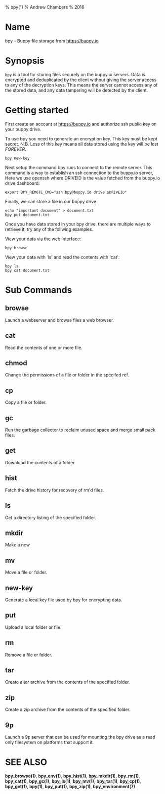 % bpy(1)
% Andrew Chambers
% 2016

# Name

bpy - Buppy file storage from https://buppy.io

# Synopsis

``bpy`` is a tool for storing files securely on the buppy.io servers.
Data is encrypted and deduplicated by the client without giving the server access
to any of the decryption keys. This means the server cannot access
any of the stored data, and any data tampering will be detected by the 
client.

# Getting started

First create an account at https://buppy.io and authorize ssh public key on your
buppy drive.

To use bpy you need to generate an encryption key. This key must be
kept secret. N.B. Loss of this key means all data stored using
the key will be lost *FOREVER*.

```
bpy new-key
```

Next setup the command bpy runs to connect to the remote server.
This command is a way to establish an ssh connection to the buppy.io server, 
Here we use openssh where DRIVEID is the value fetched from the buppy.io drive dashboard:

```
export BPY_REMOTE_CMD="ssh bpy@buppy.io drive $DRIVEID"
```

Finally, we can store a file in our buppy drive

```
echo "important document" > document.txt
bpy put document.txt
```

Once you have data stored in your bpy drive, there are multiple ways to retrieve it, try any
of the follwing examples.

View your data via the web interface:

```
bpy browse
```

View your data with 'ls' and read the contents with 'cat':

```
bpy ls
bpy cat document.txt
```

# Sub Commands

## browse
Launch a webserver and browse files a web browser.

## cat
Read the contents of one or more file.

## chmod
Change the permissions of a file or folder in the specifed ref.

## cp
Copy a file or folder.

## gc
Run the garbage collector to reclaim unused space and merge small pack files.

## get
Download the contents of a folder.

## hist
Fetch the drive history for recovery of rm'd files.

## ls
Get a directory listing of the specified folder.

## mkdir
Make a new 

## mv
Move a file or folder.

## new-key
Generate a local key file used by bpy for encrypting data.

## put
Upload a local folder or file.

## rm
Remove a file or folder.

## tar
Create a tar archive from the contents of the specified folder.

## zip
Create a zip archive from the contents of the specified folder.

## 9p
Launch a 9p server that can be used for mounting the bpy drive as a read only filesystem on platforms that support
it.

# SEE ALSO

**bpy_browse(1)**, **bpy_env(1)**, **bpy_hist(1)**, **bpy_mkdir(1)**, **bpy_rm(1)**,
**bpy_cat(1)**, **bpy_gc(1)**, **bpy_ls(1)**, **bpy_mv(1)**, **bpy_tar(1)**,
**bpy_cp(1)**, **bpy_get(1)**, **bpy(1)**, **bpy_put(1)**, **bpy_zip(1)**, **bpy_environment(7)**
